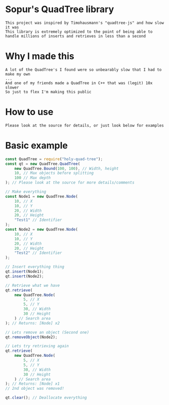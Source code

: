 # Sopur's QuadTree library

    This project was inspired by Timohausmann's "quadtree-js" and how slow it was
    This library is extremely optimized to the point of being able to handle millions of inserts and retrieves in less than a second

# Why I made this

    A lot of the QuadTree's I found were so unbearably slow that I had to make my own
    ...
    And one of my friends made a QuadTree in C++ that was (legit) 10x slower
    So just to flex I'm making this public

# How to use

    Please look at the source for details, or just look below for examples

# Basic example

```js
const QuadTree = require("holy-quad-tree");
const qt = new QuadTree.QuadTree(
    new QuadTree.Bound(100, 100), // Width, height
    10, // Max objects before splitting
    100 // Max depth
); // Please look at the source for more details/comments

// Make everything
const Node1 = new QuadTree.Node(
    10, // X
    10, // Y
    20, // Width
    20, // Height
    "Test1" // Identifier
);
const Node2 = new QuadTree.Node(
    10, // X
    10, // Y
    20, // Width
    20, // Height
    "Test2" // Identifier
);

// Insert everything thing
qt.insert(Node1);
qt.insert(Node2);

// Retrieve what we have
qt.retrieve(
    new QuadTree.Node(
        5, // X
        5, // Y
        30, // Width
        30 // Height
    ) // Search area
); // Returns: [Node] x2

// Lets remove an object (Second one)
qt.removeObject(Node2);

// Lets try retrieving again
qt.retrieve(
    new QuadTree.Node(
        5, // X
        5, // Y
        30, // Width
        30 // Height
    ) // Search area
); // Returns: [Node] x1
// 2nd object was removed!

qt.clear(); // Deallocate everything
```
